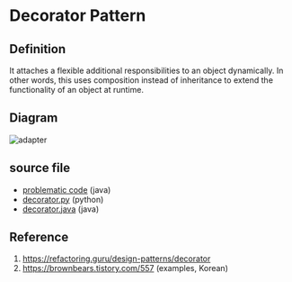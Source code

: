# Decorator Pattern

## Definition
It attaches a flexible additional responsibilities to an object dynamically. 
In other words, this uses composition instead of inheritance to extend the functionality of an object at runtime.

## Diagram
![adapter](http://www.plantuml.com/plantuml/proxy?cache=no&src=https://raw.githubusercontent.com/spa46/design_patterns/master/structural/decorator/class_diagram.uml)

## source file
- [problematic code](problem.java) (java)
- [decorator.py](decorator.py) (python)
- [decorator.java](decorator.java) (java)

## Reference
1. https://refactoring.guru/design-patterns/decorator
2. https://brownbears.tistory.com/557 (examples, Korean)
